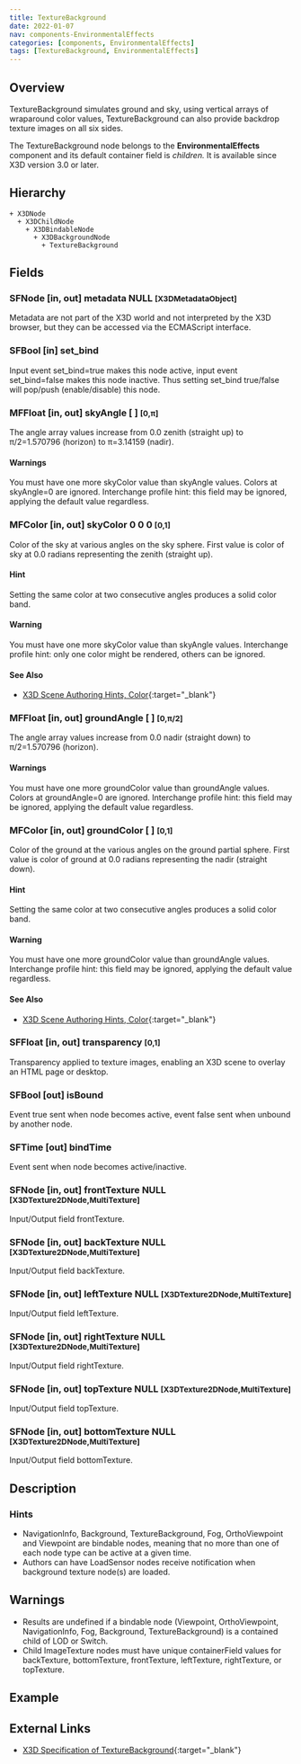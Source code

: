 ```yaml
---
title: TextureBackground
date: 2022-01-07
nav: components-EnvironmentalEffects
categories: [components, EnvironmentalEffects]
tags: [TextureBackground, EnvironmentalEffects]
---
```

<style>
.post h3 {
  word-spacing: 0.2em;
}
</style>

## Overview

TextureBackground simulates ground and sky, using vertical arrays of wraparound color values, TextureBackground can also provide backdrop texture images on all six sides.

The TextureBackground node belongs to the **EnvironmentalEffects** component and its default container field is *children.* It is available since X3D version 3.0 or later.

## Hierarchy

```
+ X3DNode
  + X3DChildNode
    + X3DBindableNode
      + X3DBackgroundNode
        + TextureBackground
```

## Fields

### SFNode [in, out] **metadata** NULL <small>[X3DMetadataObject]</small>

Metadata are not part of the X3D world and not interpreted by the X3D browser, but they can be accessed via the ECMAScript interface.

### SFBool [in] **set_bind**

Input event set_bind=true makes this node active, input event set_bind=false makes this node inactive. Thus setting set_bind true/false will pop/push (enable/disable) this node.

### MFFloat [in, out] **skyAngle** [ ] <small>[0,π]</small>

The angle array values increase from 0.0 zenith (straight up) to π/2=1.570796 (horizon) to π=3.14159 (nadir).

#### Warnings

You must have one more skyColor value than skyAngle values. Colors at skyAngle=0 are ignored. Interchange profile hint: this field may be ignored, applying the default value regardless.

### MFColor [in, out] **skyColor** 0 0 0 <small>[0,1]</small>

Color of the sky at various angles on the sky sphere. First value is color of sky at 0.0 radians representing the zenith (straight up).

#### Hint

Setting the same color at two consecutive angles produces a solid color band.

#### Warning

You must have one more skyColor value than skyAngle values. Interchange profile hint: only one color might be rendered, others can be ignored.

#### See Also

- [X3D Scene Authoring Hints, Color](https://www.web3d.org/x3d/content/examples/X3dSceneAuthoringHints.html#Color){:target="_blank"}

### MFFloat [in, out] **groundAngle** [ ] <small>[0,π/2]</small>

The angle array values increase from 0.0 nadir (straight down) to π/2=1.570796 (horizon).

#### Warnings

You must have one more groundColor value than groundAngle values. Colors at groundAngle=0 are ignored. Interchange profile hint: this field may be ignored, applying the default value regardless.

### MFColor [in, out] **groundColor** [ ] <small>[0,1]</small>

Color of the ground at the various angles on the ground partial sphere. First value is color of ground at 0.0 radians representing the nadir (straight down).

#### Hint

Setting the same color at two consecutive angles produces a solid color band.

#### Warning

You must have one more groundColor value than groundAngle values. Interchange profile hint: this field may be ignored, applying the default value regardless.

#### See Also

- [X3D Scene Authoring Hints, Color](https://www.web3d.org/x3d/content/examples/X3dSceneAuthoringHints.html#Color){:target="_blank"}

### SFFloat [in, out] **transparency** <small>[0,1]</small>

Transparency applied to texture images, enabling an X3D scene to overlay an HTML page or desktop.

### SFBool [out] **isBound**

Event true sent when node becomes active, event false sent when unbound by another node.

### SFTime [out] **bindTime**

Event sent when node becomes active/inactive.

### SFNode [in, out] **frontTexture** NULL <small>[X3DTexture2DNode,MultiTexture]</small>

Input/Output field frontTexture.

### SFNode [in, out] **backTexture** NULL <small>[X3DTexture2DNode,MultiTexture]</small>

Input/Output field backTexture.

### SFNode [in, out] **leftTexture** NULL <small>[X3DTexture2DNode,MultiTexture]</small>

Input/Output field leftTexture.

### SFNode [in, out] **rightTexture** NULL <small>[X3DTexture2DNode,MultiTexture]</small>

Input/Output field rightTexture.

### SFNode [in, out] **topTexture** NULL <small>[X3DTexture2DNode,MultiTexture]</small>

Input/Output field topTexture.

### SFNode [in, out] **bottomTexture** NULL <small>[X3DTexture2DNode,MultiTexture]</small>

Input/Output field bottomTexture.

## Description

### Hints

- NavigationInfo, Background, TextureBackground, Fog, OrthoViewpoint and Viewpoint are bindable nodes, meaning that no more than one of each node type can be active at a given time.
- Authors can have LoadSensor nodes receive notification when background texture node(s) are loaded.

Warnings
--------

- Results are undefined if a bindable node (Viewpoint, OrthoViewpoint, NavigationInfo, Fog, Background, TextureBackground) is a contained child of LOD or Switch.
- Child ImageTexture nodes must have unique containerField values for backTexture, bottomTexture, frontTexture, leftTexture, rightTexture, or topTexture.

## Example

<x3d-canvas src="https://create3000.github.io/media/examples/EnvironmentalEffects/TextureBackground/TextureBackground.x3d"></x3d-canvas>

## External Links

- [X3D Specification of TextureBackground](https://www.web3d.org/documents/specifications/19775-1/V4.0/Part01/components/environmentalEffects.html#TextureBackground){:target="_blank"}
